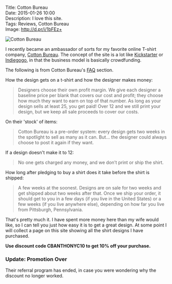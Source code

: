 Title: Cotton Bureau  
Date: 2015-01-26 10:00  
Description: I love this site.  
Tags: Reviews, Cotton Bureau  
Image: http://d.pr/i/1bFEz+  

<p><img class="wide" src="http://d.pr/i/1bFEz+" alt="Cotton Bureau" title="Cotton Bureau"></p>

I recently became an ambassador of sorts for my favorite online T-shirt company, [Cotton Bureau][cottonbureau]. The concept of the site is a lot like [Kickstarter][kickstarter] or [Indiegogo][indiegogo], in that the business model is basically crowdfunding.

The following is from Cotton Bureau's [FAQ][cottonbureau 2] section.

How the design gets on a t-shirt and how the designer makes money:

> Designers choose their own profit margin. We give each designer a baseline price per blank that covers our cost and profit; they choose how much they want to earn on top of that number. As long as your design sells at least 25, you get paid! Over 12 and we still print your design, but we keep all sale proceeds to cover our costs.

On their 'stock' of items:
> Cotton Bureau is a pre-order system: every design gets two weeks in the spotlight to sell as many as it can. But… the designer could always choose to post it again if they want.

If a design doesn't make it to 12:

> No one gets charged any money, and we don’t print or ship the shirt.

How long after pledging to buy a shirt does it take before the shirt is shipped:

> A few weeks at the soonest. Designs are on sale for two weeks and get shipped about two weeks after that. Once we ship your order, it should get to you in a few days (if you live in the United States) or a few weeks (if you live anywhere else), depending on how far you live from Pittsburgh, Pennsylvania.

That's pretty much it. I have spent more money here than my wife would like, so I can tell you just how easy it is to get a great design. At some point I will collect a page on this site showing all the shirt designs I have purchased. 

**Use discount code CBANTHONYC10 to get 10% off your purchase.**

<aside class="update">

### Update: Promotion Over

Their referral program has ended, in case you were wondering why the discount no longer worked.

</aside>

[cottonbureau]: http://www.cottonbureau.com "Cotton Bureau"
[cottonbureau 2]: https://cottonbureau.com/faq "Cotton Bureau FAQ"
[indiegogo]: http://www.indiegogo.com "IndieGoGo"
[kickstarter]: http://www.kickstarter.com "Kickstater"